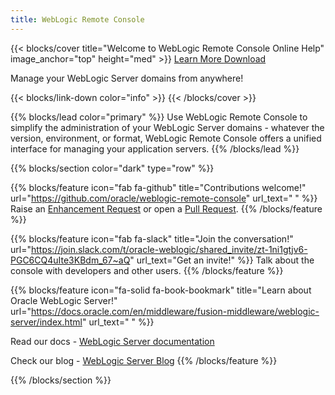 ```yaml
---
title: WebLogic Remote Console
---
```


{{< blocks/cover title="Welcome to WebLogic Remote Console Online Help" image_anchor="top" height="med" >}}
<a class="btn btn-lg btn-primary me-3 mb-4" href="/weblogic-remote-console/overview/">
  Learn More <i class="fas fa-arrow-alt-circle-right ms-2"></i>
</a>
<a class="btn btn-lg btn-secondary me-3 mb-4" href="https://github.com/oracle/weblogic-remote-console">
  Download <i class="fab fa-github ms-2 "></i>
</a>
<p class="lead mt-5">Manage your WebLogic Server domains from anywhere!</p>
{{< blocks/link-down color="info" >}}
{{< /blocks/cover >}}


{{% blocks/lead color="primary" %}}
Use WebLogic Remote Console to simplify the administration of your WebLogic Server domains - whatever the version, environment, or format, WebLogic Remote Console offers a unified interface for managing your application servers.
{{% /blocks/lead %}}


{{% blocks/section color="dark" type="row" %}}


{{% blocks/feature icon="fab fa-github" title="Contributions welcome!" url="https://github.com/oracle/weblogic-remote-console" url_text=" " %}}
Raise an [Enhancement Request](https://github.com/oracle/weblogic-remote-console/issues) or open a [Pull Request](https://github.com/oracle/weblogic-remote-console/pulls).
{{% /blocks/feature %}}


{{% blocks/feature icon="fab fa-slack" title="Join the conversation!" url="https://join.slack.com/t/oracle-weblogic/shared_invite/zt-1ni1gtjv6-PGC6CQ4uIte3KBdm_67~aQ" url_text="Get an invite!" %}}
Talk about the console with developers and other users.
{{% /blocks/feature %}}

{{% blocks/feature icon="fa-solid fa-book-bookmark" title="Learn about Oracle WebLogic Server!" url="https://docs.oracle.com/en/middleware/fusion-middleware/weblogic-server/index.html" url_text=" " %}}

Read our docs - [WebLogic Server documentation](https://docs.oracle.com/en/middleware/fusion-middleware/weblogic-server/index.html)

Check our blog - [WebLogic Server Blog](https://blogs.oracle.com/weblogicserver/)
{{% /blocks/feature %}}

{{% /blocks/section %}}